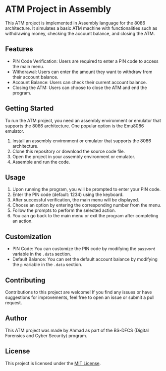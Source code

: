 # ATM Project in Assembly

This ATM project is implemented in Assembly language for the 8086 architecture. It simulates a basic ATM machine with functionalities such as withdrawing money, checking the account balance, and closing the ATM.

## Features

- PIN Code Verification: Users are required to enter a PIN code to access the main menu.
- Withdrawal: Users can enter the amount they want to withdraw from their account balance.
- Account Balance: Users can check their current account balance.
- Closing the ATM: Users can choose to close the ATM and end the program.

## Getting Started

To run the ATM project, you need an assembly environment or emulator that supports the 8086 architecture. One popular option is the Emu8086 emulator.

1. Install an assembly environment or emulator that supports the 8086 architecture.
2. Clone this repository or download the source code file.
3. Open the project in your assembly environment or emulator.
4. Assemble and run the code.

## Usage

1. Upon running the program, you will be prompted to enter your PIN code.
2. Enter the PIN code (default: 1234) using the keyboard.
3. After successful verification, the main menu will be displayed.
4. Choose an option by entering the corresponding number from the menu.
5. Follow the prompts to perform the selected action.
6. You can go back to the main menu or exit the program after completing an action.

## Customization

- PIN Code: You can customize the PIN code by modifying the `password` variable in the `.data` section.
- Default Balance: You can set the default account balance by modifying the `p` variable in the `.data` section.

## Contributing

Contributions to this project are welcome! If you find any issues or have suggestions for improvements, feel free to open an issue or submit a pull request.

## Author

This ATM project was made by Ahmad as part of the BS-DFCS (Digital Forensics and Cyber Security) program.

## License

This project is licensed under the [MIT License](LICENSE).

